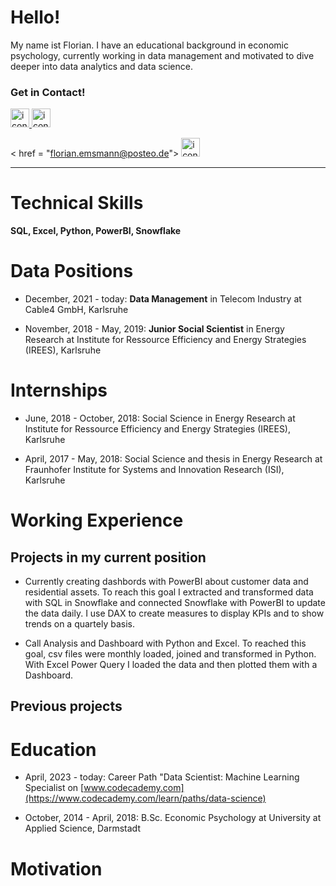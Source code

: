 
# Hello!
My name ist Florian. I have an educational background in economic psychology, currently working in data management and motivated to dive deeper into data analytics and data science.


### Get in Contact!  

<a href="https://github.com/emsif84">
    <img src="https://img.icons8.com/?size=100&id=12599&format=png&color=000000" alt="icon" width="30" height="30"/>
</a>  

<a href = "https://linkedin.com/in/florianemsmann/">
    <img src="https://img.icons8.com/?size=100&id=13930&format=png&color=000000" alt="icon" width="30" height="30"/>
</a> 

< href = "<florian.emsmann@posteo.de>">
    <img src ="https://img.icons8.com/?size=100&id=60688&format=png&color=000000" alt="icon" width="30" height="30">
</a>


---


# Technical Skills
**SQL, Excel, Python, PowerBI, Snowflake**


# Data Positions
* December, 2021 - today: **Data Management** in Telecom Industry at Cable4 GmbH, Karlsruhe


* November, 2018 - May, 2019: **Junior Social Scientist** in Energy Research at Institute for Ressource Efficiency and Energy Strategies (IREES), Karlsruhe


# Internships
* June, 2018 - October, 2018: Social Science in Energy Research at Institute for Ressource Efficiency and Energy Strategies (IREES), Karlsruhe

* April, 2017 - May, 2018: Social Science and thesis in Energy Research at Fraunhofer Institute for Systems and Innovation Research (ISI), Karlsruhe


# Working Experience
## Projects in my current position

* Currently creating dashbords with PowerBI about customer data and residential assets.
To reach this goal I extracted and transformed data with SQL in Snowflake and connected Snowflake with PowerBI to update the data daily. I use DAX to create measures to display KPIs and to show trends on a quartely basis.

* Call Analysis and Dashboard with Python and Excel. To reached this goal, csv files were monthly loaded, joined and transformed in Python. With Excel Power Query I loaded the data and then plotted them with a Dashboard.

## Previous projects


# Education
* April, 2023 - today: Career Path "Data Scientist: Machine Learning Specialist on [www.codecademy.com](https://www.codecademy.com/learn/paths/data-science)

* October, 2014 - April, 2018: B.Sc. Economic Psychology at University at Applied Science, Darmstadt


# Motivation



